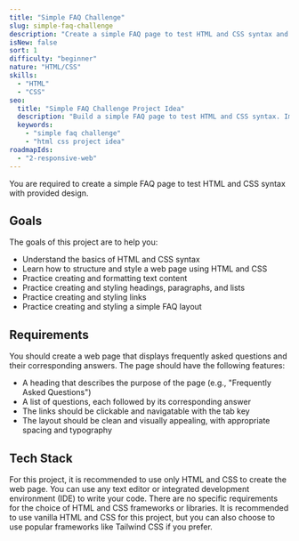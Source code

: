 ```yaml
---
title: "Simple FAQ Challenge"
slug: simple-faq-challenge
description: "Create a simple FAQ page to test HTML and CSS syntax and improve your web development skills. Get started with HTML by working with text, links, and lists."
isNew: false
sort: 1
difficulty: "beginner"
nature: "HTML/CSS"
skills:
  - "HTML"
  - "CSS"
seo:
  title: "Simple FAQ Challenge Project Idea"
  description: "Build a simple FAQ page to test HTML and CSS syntax. Improve your web development skills by creating a web page that allows users to view frequently asked questions and their corresponding answers. This project will help you gain a better understanding of HTML and CSS syntax, as well as practice structuring and styling web pages. By creating a clean and visually appealing layout with clickable and navigatable links, you will enhance your skills in creating user-friendly web interfaces. Choose to use vanilla HTML and CSS or popular frameworks like Tailwind CSS to complete this project."
  keywords:
    - "simple faq challenge"
    - "html css project idea"
roadmapIds:
  - "2-responsive-web"
---
```


You are required to create a simple FAQ page to test HTML and CSS syntax with provided design.

## Goals

The goals of this project are to help you:

- Understand the basics of HTML and CSS syntax
- Learn how to structure and style a web page using HTML and CSS
- Practice creating and formatting text content
- Practice creating and styling headings, paragraphs, and lists
- Practice creating and styling links
- Practice creating and styling a simple FAQ layout

## Requirements

You should create a web page that displays frequently asked questions and their corresponding answers. The page should have the following features:

- A heading that describes the purpose of the page (e.g., "Frequently Asked Questions")
- A list of questions, each followed by its corresponding answer
- The links should be clickable and navigatable with the tab key
- The layout should be clean and visually appealing, with appropriate spacing and typography

## Tech Stack

For this project, it is recommended to use only HTML and CSS to create the web page. You can use any text editor or integrated development environment (IDE) to write your code. There are no specific requirements for the choice of HTML and CSS frameworks or libraries. It is recommended to use vanilla HTML and CSS for this project, but you can also choose to use popular frameworks like Tailwind CSS if you prefer.
